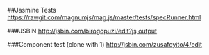 ##Jasmine Tests
https://rawgit.com/magnumjs/mag.js/master/tests/specRunner.html

###JSBIN
http://jsbin.com/birogopuzi/edit?js,output

###Component test (clone with 1)
http://jsbin.com/zusafoyito/4/edit

